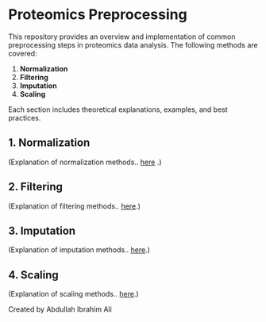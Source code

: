 # Proteomics Preprocessing

This repository provides an overview and implementation of common preprocessing steps in proteomics data analysis. The following methods are covered:

1. **Normalization**  
2. **Filtering**  
3. **Imputation**  
4. **Scaling**

Each section includes theoretical explanations, examples, and best practices.

## 1\. Normalization

(Explanation of normalization methods.. [here](https://github.com/Abdullah-I-Ali/Proteomics/blob/8041e1678ed28119c80bf3205641fe20dec4c6a7/proteomics_preprocessing/Theoretical/normalization_methods_omics.md) .)

## 2\. Filtering

(Explanation of filtering methods.. [here](https://github.com/Abdullah-I-Ali/Proteomics/blob/8041e1678ed28119c80bf3205641fe20dec4c6a7/proteomics_preprocessing/Theoretical/filtering_detailed.md).)

## 3\. Imputation

(Explanation of imputation methods.. [here](https://github.com/Abdullah-I-Ali/Proteomics/blob/8041e1678ed28119c80bf3205641fe20dec4c6a7/proteomics_preprocessing/Theoretical/imputation_in_proteomics.md).)

## 4\. Scaling

(Explanation of scaling methods.. [here](https://github.com/Abdullah-I-Ali/Proteomics/blob/8041e1678ed28119c80bf3205641fe20dec4c6a7/proteomics_preprocessing/Theoretical/proteomics_Scaling.md).)

Created by Abdullah Ibrahim Ali
